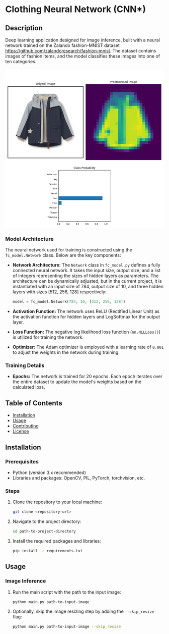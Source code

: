 # Clothing Neural Network (CNN*)

## Description

Deep learning application designed for image inference, built with a neural network trained on the Zalando fashion-MNIST dataset https://github.com/zalandoresearch/fashion-mnist. The dataset contains images of fashion items, and the model classifies these images into one of ten categories.

![Clothing Inference](assets/clothing_inference.png)

### Model Architecture

The neural network used for training is constructed using the `fc_model.Network` class. Below are the key components:

- **Network Architecture:** The `Network` class in `fc_model.py` defines a fully connected neural network. It takes the input size, output size, and a list of integers representing the sizes of hidden layers as parameters. The architecture can be dynamically adjusted, but in the current project, it is instantiated with an input size of 784, output size of 10, and three hidden layers with sizes [512, 256, 128] respectively:

    ```python
    model = fc_model.Network(784, 10, [512, 256, 128])
    ```

- **Activation Function:** The network uses ReLU (Rectified Linear Unit) as the activation function for hidden layers and LogSoftmax for the output layer.

- **Loss Function:** The negative log likelihood loss function (`nn.NLLLoss()`) is utilized for training the network.

- **Optimizer:** The Adam optimizer is employed with a learning rate of `0.001` to adjust the weights in the network during training.

### Training Details

- **Epochs:** The network is trained for 20 epochs. Each epoch iterates over the entire dataset to update the model's weights based on the calculated loss.

## Table of Contents

- [Installation](#installation)
- [Usage](#usage)
- [Contributing](#contributing)
- [License](#license)

## Installation

### Prerequisites

- Python (version 3.x recommended)
- Libraries and packages: OpenCV, PIL, PyTorch, torchvision, etc.

### Steps

1. Clone the repository to your local machine:
    ```bash
    git clone <repository-url>
    ```
2. Navigate to the project directory:
    ```bash
    cd path-to-project-directory
    ```
3. Install the required packages and libraries:
    ```bash
    pip install -r requirements.txt  
    ```

## Usage

### Image Inference

1. Run the main script with the path to the input image:
    ```bash
    python main.py path-to-input-image
    ```
2. Optionally, skip the image resizing step by adding the `--skip_resize` flag:
    ```bash
    python main.py path-to-input-image --skip_resize
    ```
